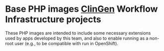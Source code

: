 # Base PHP images [ClinGen](clinicalgenome.org) Workflow Infrastructure projects

These PHP images are intended to include some necessary extensions used by apps developed by this team,
and also to enable running as a non-root user (e.g., to be compatible with run in OpenShift).
